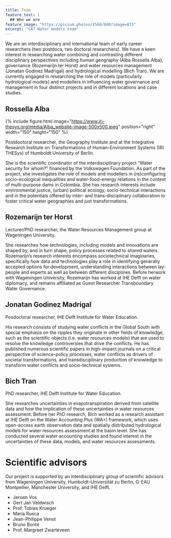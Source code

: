 ```yaml
---
title: Team
feature_text: |
  ## Who we are
feature_image: "https://picsum.photos/2560/600?image=873"
excerpt: "CAT Water models team"
---
```


We are an interdisciplinary and international team of early career researchers (two postdocs, two doctoral researchers). We have a keen interest in researching water combining and contrasting different disciplinary perspectives including human geography (Alba Rossella Alba), governance (Rozemarijn ter Horst) and water resources management (Jonatan Godinez Madrigal) and hydrological modelling (Bich Tran). We are currently engaged in researching the role of models (particularly hydrological models) and modellers in influencing water governance and management in four distinct projects and in different locations and case studies.

## Rossella Alba

{% include figure.html image="https://www.iri-thesys.org/media/Alba_website-image-500x500.jpeg" position="right" width="150" height="150" %}

Postdoctoral researcher,  the Geography Institute and at the Integrative Research Institute on Transformations of Human-Environment Systems (IRI THESys) of Humboldt University of Berlin.

She is the scientific coordinator of the interdisciplinary project “Water security for whom?” financed by the Volkswagen Foundation. As part of the project, she investigates the role of models and modellers in (re)configuring socio-ecological inequalities and water-food-energy relations in the context of multi-purpose dams in Colombia. She has research interests include environmental justice, (urban) political ecology, socio-technical interactions and in the potentials offered by inter- and trans-disciplinary collaboration to foster critical water geographies and just transformations.

## Rozemarijn ter Horst

Lecturer/PhD researcher, the Water Resources Management group at Wageningen University.

She researches how technologies, including models and innovations are shaped by, and in turn shape, policy processes related to shared waters. Rozemarijn’s research interests encompass sociotechnical imaginaries, specifically how data and technologies play a role in identifying generally accepted options for development, understanding interactions between lay-people and experts as well as between different disciplines. Before herwork with Wageningen University, Rozemarijn has worked at IHE Delft on water diplomacy, and remains affiliated as Guest Researcher Transboundary Water Governance.

## Jonatan Godinez Madrigal

Posdoctoral researcher,  IHE Delft Institute for Water Education. 

His research consists of studying water conflicts in the Global South with special emphasis on the ripples they originate in other fields of knowledge, such as the scientific objects (i.e. water resources models) that are used to resolve the knowledge controversies that drive the conflicts. He has published numerous scientific papers in high-impact journals on a critical perspective of science-policy processes, water conflicts as drivers of societal transformations, and transdisciplinary production of knowledge to transform water conflicts and socio-technical systems.

## Bich Tran

PhD researcher, IHE Delft Institute for Water Education. 

 She researches uncertainties in evapotranspiration derived from satellite data and how the implication of these uncertainties in water resources assessment. Before her PhD research, Bich worked as a research assistant at IHE Delft on the Water Accounting Plus (WA+) framework, which uses open-access earth observation data and spatially distributed hydrological models for water resources assessment at the basin level. She has conducted several water accounting studies and found interest in the uncertainties of these data, models, and water resources assessments. 

# Scientific advisors
Our project is supported by an interdisciplinary group of scientific advisors from Wageningen University, Humboldt-Universität zu Berlin, G-EAU Montpellier, Manchester University, and IHE Delft.

* Jeroen Vos
* Gert Jan Veldwisch
* Prof. Tobias Krueger
* Maria Rusca
* Jean-Philippe Venot
* Bruno Bonté
* Prof. Margreet Zwarteveen
